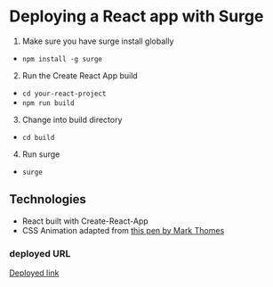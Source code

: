 # Deploying a React app with Surge

1. Make sure you have surge install globally
 - `npm install -g surge`

2. Run the Create React App build
 - `cd your-react-project`
 - `npm run build`

3. Change into build directory
 - `cd build`

4. Run surge
 - `surge`

## Technologies
 - React built with Create-React-App
 - CSS Animation adapted from [this pen by Mark Thomes](https://codepen.io/WithAnEs/pen/OVZRvg)



### deployed URL
[Deployed link](kindhearted-help.surge.sh)
